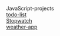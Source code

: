 JavaScript-projects <br/>
  <a href='https://dreamy-jelly-43bc6b.netlify.app' target="_blank">todo-list</a> <br/>
  <a href='https://transcendent-crepe-a72e6b.netlify.app' target="_blank">Stopwatch</a> <br/>
  <a href='https://chic-truffle-fc5703.netlify.app' target="_blank">weather-app</a> <br/>
